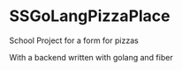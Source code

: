 # SSGoLangPizzaPlace

School Project for a form for pizzas

With a backend written with golang
and fiber
